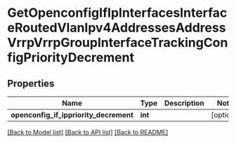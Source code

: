 # GetOpenconfigIfIpInterfacesInterfaceRoutedVlanIpv4AddressesAddressVrrpVrrpGroupInterfaceTrackingConfigPriorityDecrement

## Properties
Name | Type | Description | Notes
------------ | ------------- | ------------- | -------------
**openconfig_if_ippriority_decrement** | **int** |  | [optional] 

[[Back to Model list]](../README.md#documentation-for-models) [[Back to API list]](../README.md#documentation-for-api-endpoints) [[Back to README]](../README.md)


